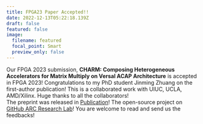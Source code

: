 ```yaml
---
title: FPGA23 Paper Accepted!!
date: 2022-12-13T05:22:18.139Z
draft: false
featured: false
image:
  filename: featured
  focal_point: Smart
  preview_only: false
---
```

Our FPGA 2023 submission, **CHARM: Composing Heterogeneous Accelerators for Matrix Multiply on Versal ACAP Architecture** is accepted in FPGA 2023! Congratulations to my PhD student Jinming Zhuang on the first-author publication!
T﻿his is a collaborated work with UIUC, UCLA, AMD/Xilinx. Huge thanks to all the collaborators!\
T﻿he preprint was released in [Publication](https://peipeizhou-eecs.github.io/publication/fpga23/fpga23.pdf)! The open-source project on [GitHub ARC Research Lab](https://github.com/arc-research-lab/CHARM)!
You are welcome to read and send us the feedbacks!
